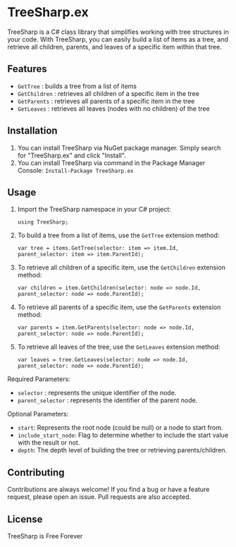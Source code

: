 # TreeSharp.ex

TreeSharp is a C# class library that simplifies working with tree structures in your code. With TreeSharp, you can easily build a list of items as a tree, and retrieve all children, parents, and leaves of a specific item within that tree.

## Features

- `GetTree` : builds a tree from a list of items
- `GetChildren` : retrieves all children of a specific item in the tree
- `GetParents` : retrieves all parents of a specific item in the tree
- `GetLeaves` : retrieves all leaves (nodes with no children) of the tree

## Installation

1. You can install TreeSharp via NuGet package manager. Simply search for "TreeSharp.ex" and click "Install".
2. You can install TreeSharp via command in the Package Manager Console: `Install-Package TreeSharp.ex`

## Usage

1. Import the TreeSharp namespace in your C# project:

    `using TreeSharp;`

2. To build a tree from a list of items, use the `GetTree` extension method:

    `var tree = items.GetTree(selector: item => item.Id, parent_selector: item => item.ParentId);`

3. To retrieve all children of a specific item, use the `GetChildren` extension method:

    `var children = item.GetChildren(selector: node => node.Id, parent_selector: node => node.ParentId);`

4. To retrieve all parents of a specific item, use the `GetParents` extension method:

    `var parents = item.GetParents(selector: node => node.Id, parent_selector: node => node.ParentId);`

5. To retrieve all leaves of the tree, use the `GetLeaves` extension method:

    `var leaves = tree.GetLeaves(selector: node => node.Id, parent_selector: node => node.ParentId);`

Required Parameters:

- `selector` : represents the unique identifier of the node.
- `parent_selector` : represents the identifier of the parent node.

Optional Parameters:

- `start`: Represents the root node (could be null) or a node to start from.
- `include_start_node`: Flag to determine whether to include the start value with the result or not.
- `depth`: The depth level of building the tree or retrieving parents/children.

## Contributing

Contributions are always welcome! If you find a bug or have a feature request, please open an issue. Pull requests are also accepted.

## License

TreeSharp is Free Forever
